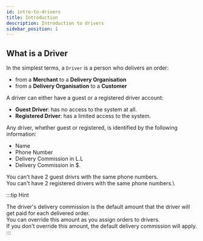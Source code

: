 ```yaml
---
id: intro-to-drivers
title: Introduction
description: Introduction to drivers
sidebar_position: 1
---
```


## What is a Driver

In the simplest terms, a `Driver` is a person who delivers an order:
- from a **Merchant** to a **Delivery Organisation**
- from a **Delivery Organisation** to a **Customer**

A driver can either have a guest or a registered driver account:
- **Guest Driver**: has no access to the system at all.
- **Registered Driver**: has a limited access to the system.

Any driver, whether guest or registered, is identified by the following information:
- Name
- Phone Number
- Delivery Commission in L.L
- Delivery Commission in $.

You can't have 2 guest drivrs with the same phone numbers.\
You can't have 2 registered drivers with the same phone numbers.\

:::tip Hint

The driver's delivery commission is the default amount that the driver will get paid for each delivered order.\
You can override this amount as you assign orders to drivers.\
If you don't override this amount, the default delivery commission will apply.
:::


